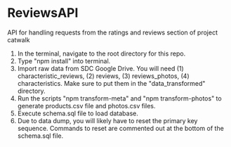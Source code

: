 # ReviewsAPI
API for handling requests from the ratings and reviews section of project catwalk

1. In the terminal, navigate to the root directory for this repo.
2. Type "npm install" into terminal.
3. Import raw data from SDC Google Drive. You will need (1) characteristic_reviews, (2) reviews, (3) reviews_photos, (4) characteristics. Make sure to put them in the "data_transformed" directory.
4. Run the scripts "npm transform-meta" and "npm transform-photos" to generate products.csv file and photos.csv files.
5. Execute schema.sql file to load database.
6. Due to data dump, you will likely have to reset the primary key sequence. Commands to reset are commented out at the bottom of the schema.sql file.